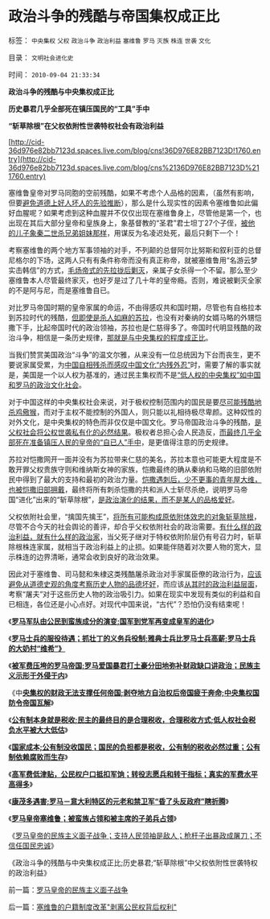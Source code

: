 # 政治斗争的残酷与帝国集权成正比

标签： `中央集权` `父权` `政治斗争` `政治利益` `塞维鲁` `罗马` `灭族` `株连` `世袭` `文化` 

目录： `文明社会进化史`

时间： `2010-09-04 21:33:34`

**政治斗争的残酷与中央集权成正比**

**历史暴君几乎全部死在镇压国民的“工具”手中**

**“斩草除根”在父权依附性世袭特权社会有政治利益**

[http://cid-36d976e82bb7123d.spaces.live.com/blog/cns!36D976E82BB7123D!1760.entry](http://cid-36d976e82bb7123d.spaces.live.com/blog/cns%2136D976E82BB7123D%211760.entry)

塞维鲁皇帝对罗马同胞的空前残酷，如果不考虑个人品格的因素，（虽然有影响，但要[避免道德上好人坏人的先验推断](../../../2010/7/21/不要搞道德“治法”.md)），那么是什么现实性的因素令塞维鲁如此偏好血腥呢？如果考虑到这种血腥并不仅仅出现在塞维鲁身上，尽管他是第一个，也出现在其后大部分皇帝和皇族身上，象基督教的“圣君”君士坦丁27个子侄，[被他的儿子象秦二世杀兄弟姐妹那样](http://darthvad.blog.sohu.com/130312127.html)，用谋反为名凌迟处死，最后只剩下一个！

考察塞维鲁的两个地方军事领袖的对手，不列颠的总督阿尔比努斯和叙利亚的总督尼格尔的下场，这两人只有有条件称帝而没有真正称帝，就被塞维鲁用“名游云梦实击韩信”的方式，[毛炀帝式的先拉拢后剿灭](../../../2010/7/21/不要搞道德“治法”.md)，亲属子女杀得一个不留。那么至少塞维鲁本人尽管最终家灭，也好歹是过了几十年的皇帝瘾。否则，难说被剿灭全家的不是阿与尼，而是塞维鲁自已。

对比罗马帝国时期的皇帝家属的命运，不由得感叹共和国时期，尽管也有自格拉本到苏拉时代的残酷，[但即使是杀人如麻的苏拉](../../../2009/8/5/罗马独裁官科尔涅尼乌斯.苏拉和他的近卫军.md)，也没有对秦纳的女婿马略的外甥恺撒下手，比起帝国时代的政治领袖，苏拉也是仁慈得多了。帝国时代明显残酷的政治斗争，相信是一条历史规律，[那就是与中央集权的程度成正比](../../../2010/8/12/公有制的合理稳定的政体是君主制;君主和贵族是死对头.md)。

当我们赞赏美国政治“斗争”的温文尔雅，从来没有一位总统因为下台而丧生，更不要说家属受累，为[中国自相残杀而感叹中国文化“内残外忍”](../../../2010/6/10/支持广州等地政府依法打黑.md)时，需要了解的事实就是，美国是一个以人权为基准的，通过民主集权而不是[“低人权的中央集权”如中国和罗马的政治文化社会](../../../2009/10/29/人道不是人权；人道主义和低人权社会的关系.md)。

对于中国这样的中央集权社会来说，对于极权控制范围内的国民是要[尽可能残酷地杀鸡儆猴](../../../2009/8/6/被杀的猴子和被吓的鸡.md)，而对于主权不能控制的外国人，则只能以礼相待极尽卑颜。这种奴性的对外文化，是中央集权的特色而非仅仅是中国文化。罗马帝国政治斗争的残酷，[是父权社会将公权世袭私有化的必然结果](../../../2009/9/14/历史蒙太奇的反垄断和社会主义公有制.md)。极权者总担心会人民造反，[而最终几乎全部死在准备镇压人民的皇帝的“自已人”手中](http://blog.sina.com.cn/s/blog_5563a64d0100cz6e.html)，是更值得注意的历史规律。

苏拉对恺撒网开一面并没有为苏拉带来仁慈的美名，苏拉本意也可能更大程度是不敢开罪父权贵族守则和维纳斯女神的家族，恺撒最终的确从秦纳和马略的旧部依附民中得到了最大的支持和最初的政治力量。[恺撒遇刺后，少不更事的青年屋大维，也被恺撒旧部拥戴](../../../2010/8/12/“N党制”的罗马走进了死胡同.md)，最终将所有刺杀恺撒的共和派人士斩尽杀绝，说明罗马帝国“进化”出来的“斩草除根”，[是政治演化的结果，而不是某人的品格爱好](../../../2009/8/21/古今肃反的道德观之成分决定立场论.md)。

父权依附社会里，“擒国先擒王”，[将所有可能构成原依附体效忠的对象斩草除根](../../../2009/8/21/道德治国之阶级成分决定利益立场论.md)，尽管不合今天的社会舆论的善评，却合乎父权依附社会的政治需要。[有什么样的政治利益，就有什么样的政治家](../../../2010/6/25/政治家是开发政治利益的专家.md)，当父死子继对于特权依附阶层仍有号召力时，斩草除根株连家属，就相当于政治利益上的止损。如果能伴随着对次要人物的宽大，显示株连的边界清晰，通常会收到良好的政治效果。

因此对于塞维鲁、司马懿和朱棣这类残酷屠杀政治对手家属臣僚的政治行为，[应该避免从道德史观的角度考察历史人物的品德坏好](../../../2010/6/4/道德史观是东西方传统文化的共同之处.md)，而应该[从其时的政治利益层面](../../../2010/6/30/人权是民主的最基础因素和政治挂帅.md)，考察“屠夫”对于这些历史人物的政治吸引力。如果在现实中发现有类似的利益和自已相连，各位还是小心点好。对现代中国来说，“古代”？恐怕仍没有结束呢！

《[**罗马军队由公民到蛮族成分的演变;国军到党军再变成皇军的进化**](../../../2010/9/1/罗马军队由国军到党军再进化成皇军.md)》

《[**罗马士兵的服役待遇；抓壮丁的义务兵役制;雅典士兵比罗马士兵高薪;罗马士兵的大奶村“维希”》**](../../../2010/9/1/罗马抓壮丁义务兵役制；薪金只有雅典十分一.md)

《[**被军费压垮的罗马帝国;罗马爱国暴君打土豪分田地弥补财政缺口讲政治；民族主义示形于外侵于内**](../../../2010/9/1/被军费压垮的罗马帝国;民族主义的经济政治动机.md)》

《中[**央集权的财政无法支撑任何帝国;剥夺地方自治权后帝国疲于奔命;中央集权国防令帝国瓦解**](../../../2010/9/2/中央集权的财政无法支撑任何帝国，国防令帝国瓦解.md)》

《[**公有制本身就是税收;民主的最终目的是合理税收，合理税收方式;低人权社会税负水平被大大低估**](../../../2010/9/2/民主目的是合理税收;公有制就是税收;税负低估.md)》

《[**国家成本;公有制没收国民；国民的负担都是税收，公有制的税收必然过重；公有制依赖腐败而生存**](../../../2010/9/2/国民的负担都是税收;税收不要“没收国民”.md)》

《[**高军费低津贴，公民权户口抵扣军饷；转役志愿兵和转干指标；真实的军费水平高得多**](../../../2010/9/3/罗马高军费低津贴：真实的军费水平.md)》

《[**康茂多遇害;罗马－意大利特区的元老和禁卫军“昏了头反政府”瞎折腾**](../../../2010/9/3/明星影帝康茂多遇害是罗马政治转折点.md)》

《[**罗马皇帝塞维鲁；被蛮族占领和被主席的子弟兵占领**](../../../2010/9/3/罗马帝国的意大利“鬼子进村了”.md)》

《[罗马皇帝的民族主义面子战争；支持人民领袖是敌人；枪杆子出暴政成屠刀；不信任国民忠诚](../../../2010/9/4/罗马皇帝的民族主义面子战争.md)》

《政治斗争的残酷与中央集权成正比;历史暴君;“斩草除根”中父权依附性世袭特权的政治利益》



前一篇：[罗马皇帝的民族主义面子战争](../../../2010/9/4/罗马皇帝的民族主义面子战争.md)

后一篇：[塞维鲁的户籍制度改革&quot;剥离公民权背后权利&quot;](../../../2010/9/4/塞维鲁的户籍制度改革剥离公民权背后权利.md)